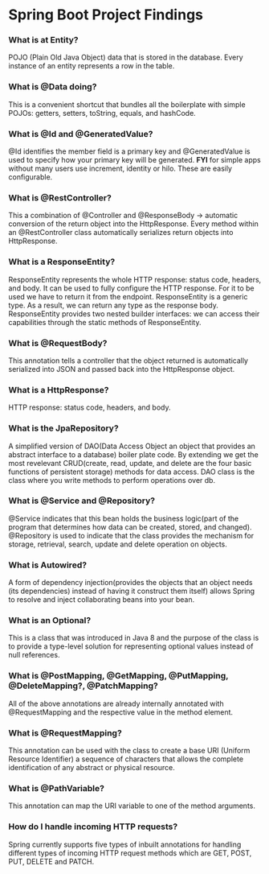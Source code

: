 # Spring Boot Project Findings

### What is at Entity?
POJO (Plain Old Java Object) data that is stored in the database. Every instance of an entity represents a row in the table.

### What is @Data doing?
This is a convenient shortcut that bundles all the boilerplate with simple POJOs: getters, setters, toString, equals, and hashCode.

### What is @Id and @GeneratedValue?
@Id identifies the member field is a primary key and @GeneratedValue is used to specify how your primary key will be generated. **FYI** for simple apps without many users use increment, identity or hilo. These are easily configurable. 

### What is @RestController?
This a combination of @Controller and @ResponseBody -> automatic conversion of the return object into the HttpResponse. Every method within an @RestController class automatically serializes return objects into HttpResponse. 

### What is a ResponseEntity?
ResponseEntity represents the whole HTTP response: status code, headers, and body. It can be used to fully configure the HTTP response. For it to be used we have to return it from the endpoint. ResponseEntity is a generic type. As a result, we can return any type as the response body. ResponseEntity provides two nested builder interfaces: we can access their capabilities through the static methods of ResponseEntity.

### What is @RequestBody?
This annotation tells a controller that the object returned is automatically serialized into JSON and passed back into the HttpResponse object.

### What is a HttpResponse?
HTTP response: status code, headers, and body.

### What is the JpaRepository?
A simplified version of DAO(Data Access Object an object that provides an abstract interface to a database) boiler plate code. By extending we get the most revelevant CRUD(create, read, update, and delete are the four basic functions of persistent storage) methods for data access. DAO class is the class where you write methods to perform operations over db.

### What is @Service and @Repository?
@Service indicates that this bean holds the business logic(part of the program that determines how data can be created, stored, and changed). @Repository is used to indicate that the class provides the mechanism for storage, retrieval, search, update and delete operation on objects.

### What is Autowired?
A form of dependency injection(provides the objects that an object needs (its dependencies) instead of having it construct them itself) allows Spring to resolve and inject collaborating beans into your bean.

### What is an Optional?
This is a class that was introduced in Java 8 and the purpose of the class is to provide a type-level solution for representing optional values instead of null references.

### What is @PostMapping, @GetMapping, @PutMapping, @DeleteMapping?, @PatchMapping?
All of the above annotations are already internally annotated with @RequestMapping and the respective value in the method element.

### What is @RequestMapping?
This annotation can be used with the class to create a base URI (Uniform Resource Identifier) a sequence of characters that allows the complete identification of any abstract or physical resource.

### What is @PathVariable?
This annotation can map the URI variable to one of the method arguments.

### How do I handle incoming HTTP requests?
Spring currently supports five types of inbuilt annotations for handling different types of incoming HTTP request methods which are GET, POST, PUT, DELETE and PATCH.

